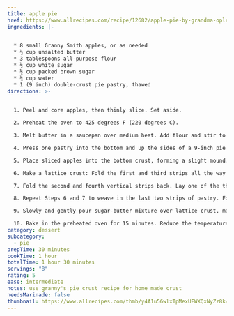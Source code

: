 ```yaml
---
title: apple pie
href: https://www.allrecipes.com/recipe/12682/apple-pie-by-grandma-ople/
ingredients: |-
  

  * 8 small Granny Smith apples, or as needed
  * ½ cup unsalted butter
  * 3 tablespoons all-purpose flour
  * ½ cup white sugar
  * ½ cup packed brown sugar
  * ¼ cup water
  * 1 (9 inch) double-crust pie pastry, thawed
directions: >-
  

  1. Peel and core apples, then thinly slice. Set aside.

  2. Preheat the oven to 425 degrees F (220 degrees C).

  3. Melt butter in a saucepan over medium heat. Add flour and stir to form a paste; cook until fragrant, about 1 to 2 minutes. Add both sugars and water; bring to a boil. Reduce the heat to low and simmer for 3 to 5 minutes. Remove from the heat.

  4. Press one pastry into the bottom and up the sides of a 9-inch pie pan. Roll out remaining pastry so it will overhang the pie by about 1/2 inch. Cut pastry into eight 1-inch strips.

  5. Place sliced apples into the bottom crust, forming a slight mound. Lay four pastry strips vertically and evenly spaced over apples, using longer strips in the center and shorter strips at the edges.

  6. Make a lattice crust: Fold the first and third strips all the way back so they're almost falling off the pie. Lay one of the unused strips perpendicularly over the second and fourth strips, then unfold the first and third strips back into their original position.

  7. Fold the second and fourth vertical strips back. Lay one of the three unused strips perpendicularly over top. Unfold the second and fourth strips back into their original position.

  8. Repeat Steps 6 and 7 to weave in the last two strips of pastry. Fold and trim excess dough at the edges as necessary, and pinch to secure.

  9. Slowly and gently pour sugar-butter mixture over lattice crust, making sure it seeps over sliced apples. Brush some onto lattice, but make sure it doesn't run off the sides.

  10. Bake in the preheated oven for 15 minutes. Reduce the temperature to 350 degrees F (175 degrees C) and continue baking until apples are soft, 35 to 45 minutes.
category: dessert
subcategory:
  - pie
prepTime: 30 minutes
cookTime: 1 hour
totalTime: 1 hour 30 minutes
servings: "8"
rating: 5
ease: intermediate
notes: u﻿se granny's pie crust recipe for home made crust
needsMarinade: false
thumbnail: https://www.allrecipes.com/thmb/y4A1u56wlxTpMexUFWXQxNyZz8k=/750x0/filters:no_upscale():max_bytes(150000):strip_icc():format(webp)/Screen-Shot-2022-01-30-at-8.33.07-PM-9fbdb6fefa41482d8a1dc1f56266d8fb.png
---
```

